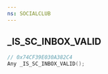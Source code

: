 ```yaml
---
ns: SOCIALCLUB
---
```

## _IS_SC_INBOX_VALID

```c
// 0x74CF39E030A382C4
Any _IS_SC_INBOX_VALID();
```

